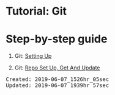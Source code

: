 # Tutorial: Git
<h1>Step-by-step guide</h1>

1. Git: <a href="https://medium.com/@mikaileliyah/git-setting-up-1a3f5f65b304">Setting Up</a>

2. Git: <a href="https://medium.com/@mikaileliyah/git-repo-set-up-get-and-update-186e17f2dfeb">Repo Set Up, Get And Update</a>


<PRE>
Created: 2019-06-07_1526hr_05sec
Updated: 2019-06-07_1939hr_57sec
</PRE>